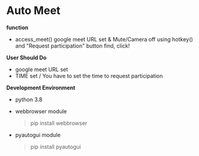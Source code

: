 # Auto Meet

**function**

- access_meet()
  google meet URL set & Mute/Camera off using hotkey() and "Request participation" button find, click!



**User Should Do**

- google meet URL set
- TIME set / You have to set the time to request participation



**Development  Environment**

- python 3.8

- webbrowser module

  > pip install webbrowser

- pyautogui module

  > pip install pyautogui